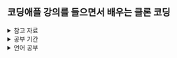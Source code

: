 ## 코딩애플 강의를 들으면서 배우는 클론 코딩
<details>
  <summary>참고 자료</summary>
<div markdown="1">
  
 <ul>
    <li><a href="https://www.youtube.com/watch?v=mLQ-ehf3d6Y&list=PLfLgtT94nNq1izG4R2WDN517iPX4WXH3C&index=2">플러터 기초 개념 강의</a></li>
    <li><a href="https://www.youtube.com/watch?v=9KOaR6QMb9A&list=PLuHgQVnccGMCwxXsQuEoG-JJ7RlwtNdwJ&index=3">Nest.js 맛보기</a></li>
    <li><a href="https://www.youtube.com/watch?v=zNHZJ_iEMPA">Zustand에 대해 알아보기</a></li>
  </ul>
</div>
</details>

<details>
<summary>공부 기간</summary>
<div markdown="1">

 * 2024.08.25 ~
</div>
</details>

<details>
<summary>언어 공부</summary>
<div markdown="2">

* `Flutter`
* `Next.js`
* `Zustand`
</div>
</details>
